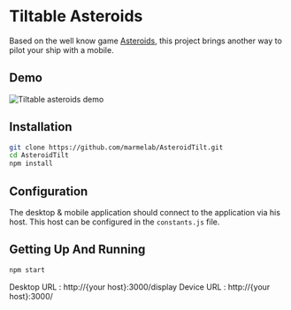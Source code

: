 Tiltable Asteroids
==================

Based on the well know game [Asteroids](http://en.wikipedia.org/wiki/Asteroids_(video_game)), this project brings another way to pilot your ship with a mobile.

Demo
----
![Tiltable asteroids demo](http://marmelab.github.io/AsteroidTilt/demo.gif)

Installation
------------
```sh
git clone https://github.com/marmelab/AsteroidTilt.git
cd AsteroidTilt
npm install
```

Configuration
-------------

The desktop & mobile application should connect to the application via his host. This host can be configured in the `constants.js` file.

Getting Up And Running
----------------------
```sh
npm start
```

Desktop URL : http://{your host}:3000/display
Device URL : http://{your host}:3000/